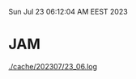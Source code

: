 Sun Jul 23 06:12:04 AM EEST 2023
# JAM
<a href='./cache/202307/23_06.log'>./cache/202307/23_06.log</a>
